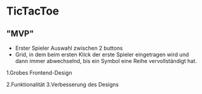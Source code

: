 # TicTacToe

## "MVP"

- Erster Spieler Auswahl zwischen 2 buttons
- Grid, in dem beim ersten Klick der erste Spieler eingetragen wird und dann immer abwechselnd, bis ein Symbol eine Reihe vervollständigt hat.

1.Grobes Frontend-Design

2.Funktionalität
3.Verbesserung des Designs
